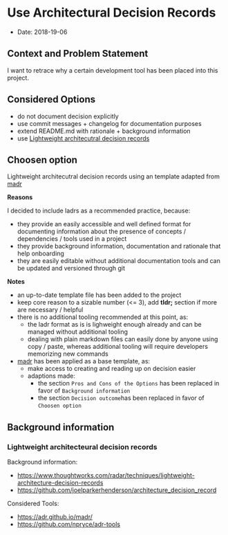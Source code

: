 # Use Architectural Decision Records

* Date: 2018-19-06

## Context and Problem Statement

I want to retrace why a certain development tool has been placed into this project.

## Considered Options

* do not document decision explicitly
* use commit messages + changelog for documentation purposes
* extend README.md with rationale + background information
* use [Lightweight architecutral decision records](#lightweight_architectural_decision_records)

## Choosen option

Lightweight architecutral decision records using an template adapted from [madr](https://adr.github.io/madr/)

**Reasons**

I decided to include ladrs as a recommended practice, because:

* they provide an easily accessible and well defined format for documenting information about the presence of concepts / dependencies / tools used in a project
* they provide background information, documentation and rationale that help onboarding
* they are easily editable without additional documentation tools and can be updated and versioned through git

**Notes**

* an up-to-date template file has been added to the project
* keep core reason to a sizable number (<= 3), add **tldr;** section if more are necessary / helpful
* there is no additional tooling recommended at this point, as:
  - the ladr format as is is lighweight enough already and can be managed without additional tooling
  - dealing with plain markdown files can easily done by anyone using copy / paste, whereas additional tooling will require developers memorizing new commands
* [madr](https://adr.github.io/madr/) has been applied as a base template, as:
  - make access to creating and reading up on decision easier
  - adaptions made:
    - the section `Pros and Cons of the Options` has been replaced in favor of `Background information`
    - the section `Decision outcome`has been replaced in favor of `Choosen option`

## Background information

### Lightweight architecteural decision records

Background information:

* https://www.thoughtworks.com/radar/techniques/lightweight-architecture-decision-records
* https://github.com/joelparkerhenderson/architecture_decision_record

Considered Tools:
* https://adr.github.io/madr/
* https://github.com/npryce/adr-tools
